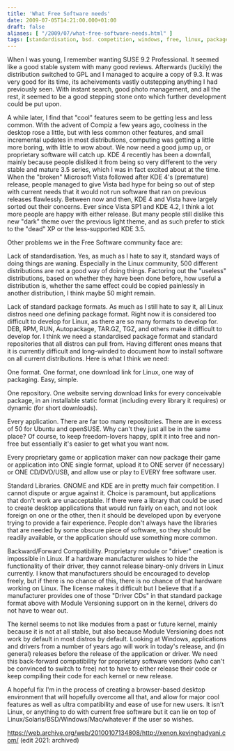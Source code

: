```yaml
---
title: 'What Free Software needs'
date: 2009-07-05T14:21:00.000+01:00
draft: false
aliases: [ "/2009/07/what-free-software-needs.html" ]
tags: [standardisation, bsd. competition, windows, free, linux, packages]
---
```


When I was young, I remember wanting SUSE 9.2 Professional. It seemed like a good stable system with many good reviews. Afterwards (luckily) the distribution switched to GPL and I managed to acquire a copy of 9.3. It was very good for its time, its acheivements vastly outstepping anything I had previously seen. With instant search, good photo management, and all the rest, it seemed to be a good stepping stone onto which further development could be put upon.

A while later, I find that "cool" features seem to be getting less and less common. With the advent of Compiz a few years ago, coolness in the desktop rose a little, but with less common other features, and small incremental updates in most distributions, computing was getting a little more boring, with little to wow about. We now need a good jump up, or proprietary software will catch up. KDE 4 recently has been a downfall, mainly because people disliked it from being so very different to the very stable and mature 3.5 series, which I was in fact excited about at the time. When the "broken" Microsoft Vista followed after KDE 4's (premature) release, people managed to give Vista bad hype for being so out of step with current needs that it would not run software that ran on previous releases flawlessly. Between now and then, KDE 4 and Vista have largely sorted out their concerns. Ever since Vista SP1 and KDE 4.2, I think a lot more people are happy with either release. But many people still dislike this new "dark" theme over the previous light theme, and as such prefer to stick to the "dead" XP or the less-supported KDE 3.5.

Other problems we in the Free Software community face are:

Lack of standardisation. Yes, as much as I hate to say it, standard ways of doing things are waning. Especially in the Linux community, 500 different distributions are not a good way of doing things. Factoring out the "useless" distributions, based on whether they have been done before, how useful a distribution is, whether the same effect could be copied painlessly in another distribution, I think maybe 50 might remain.

Lack of standard package formats. As much as I still hate to say it, all Linux distros need one defining package format. Right now it is considered too difficult to develop for Linux, as there are so many formats to develop for. DEB, RPM, RUN, Autopackage, TAR.GZ, TGZ, and others make it difficult to develop for. I think we need a standardised package format and standard repositories that all distros can pull from. Having different ones means that it is currently difficult and long-winded to document how to install software on all current distributions. Here is what I think we need:

One format. One format, one download link for Linux, one way of packaging. Easy, simple.

One repository. One website serving download links for every conceivable package, in an installable static format (including every library it requires) or dynamic (for short downloads).

Every application. There are far too many repositories. There are in excess of 50 for Ubuntu and openSUSE. Why can't they just all be in the same place? Of course, to keep freedom-lovers happy, split it into free and non-free but essentially it's easier to get what you want now.

Every proprietary game or application maker can now package their game or application into ONE single format, upload it to ONE server (if necessary) or ONE CD/DVD/USB, and allow use or play to EVERY free software user.

Standard Libraries. GNOME and KDE are in pretty much fair competition. I cannot dispute or argue against it. Choice is paramount, but applications that don't work are unacceptable. If there were a library that could be used to create desktop applications that would run fairly on each, and not look foreign on one or the other, then it should be developed upon by everyone trying to provide a fair experience. People don't always have the libraries that are needed by some obscure piece of software, so they should be readily available, or the application should use something more common.

Backward/Forward Compatibility.
Proprietary module or "driver" creation is impossible in Linux. If a hardware manufacturer wishes to hide the functionality of their driver, they cannot release binary-only drivers in Linux currently. I know that manufacturers should be encouraged to develop freely, but if there is no chance of this, there is no chance of that hardware working on Linux. The license makes it difficult but I believe that if a manufacturer provides one of those "Driver CDs" in that standard package format above with Module Versioning support on in the kernel, drivers do not have to wear out.

The kernel seems to not like modules from a past or future kernel, mainly because it is not at all stable, but also because Module Versioning does not work by default in most distros by default. Looking at Windows, applications and drivers from a number of years ago will work in today's release, and (in general) releases before the release of the application or driver. We need this back-forward compatibility for proprietary software vendors (who can't be convinced to switch to free) not to have to either release their code or keep compiling their code for each kernel or new release.

A hopeful fix
I'm in the process of creating a browser-based desktop environment that will hopefully overcome all that, and allow for major cool features as well as ultra compatibility and ease of use for new users. It isn't Linux, or anything to do with current free software but it can lie on top of Linux/Solaris/BSD/Windows/Mac/whatever if the user so wishes.

https://web.archive.org/web/20100107134808/http://xenon.kevinghadyani.com/ (edit 2021: archived)